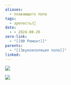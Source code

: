 ```yaml
---
aliases:
  - плавающего пола
tags:
  - зрелость/🌱
date:
  - - 2024-08-26
zero-link:
  - "[[00 Ремонт]]"
parents:
  - "[[Звукоизоляция пола]]"
linked:
---
```



![](Pasted%20image%2020240826085834.png)

![](Pasted%20image%2020240826085930.png)